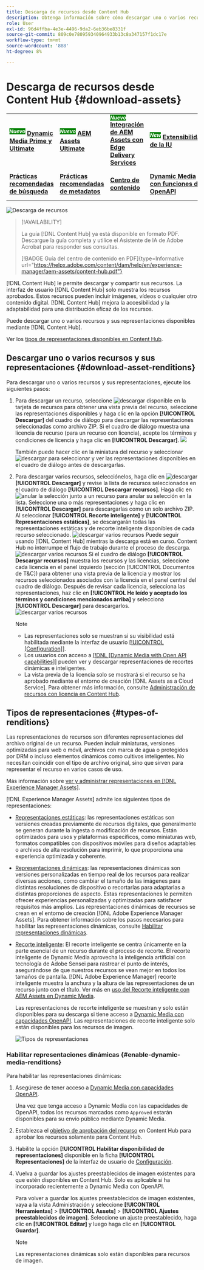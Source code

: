 ```yaml
---
title: Descarga de recursos desde Content Hub
description: Obtenga información sobre cómo descargar uno o varios recursos y sus representaciones desde el portal de Content Hub.
role: User
exl-id: 96d4ffba-4e3e-4496-9da2-6eb36be8331f
source-git-commit: 809c0e780959340964933b13c8a347157f1dc17e
workflow-type: tm+mt
source-wordcount: '888'
ht-degree: 8%

---
```


# Descarga de recursos desde Content Hub {#download-assets}

<table>
    <tr>
        <td>
            <sup style= "background-color:#008000; color:#FFFFFF; font-weight:bold"><i>Nuevo</i></sup> <a href="/help/assets/dynamic-media/dm-prime-ultimate.md"><b>Dynamic Media Prime y Ultimate</b></a>
        </td>
        <td>
            <sup style= "background-color:#008000; color:#FFFFFF; font-weight:bold"><i>Nuevo</i></sup> <a href="/help/assets/assets-ultimate-overview.md"><b>AEM Assets Ultimate</b></a>
        </td>
        <td>
            <sup style= "background-color:#008000; color:#FFFFFF; font-weight:bold"><i>Nuevo</i></sup> <a href="/help/assets/integrate-aem-assets-edge-delivery-services.md"><b>Integración de AEM Assets con Edge Delivery Services</b></a>
        </td>
        <td>
            <sup style= "background-color:#008000; color:#FFFFFF; font-weight:bold"><i>New</i></sup> <a href="/help/assets/aem-assets-view-ui-extensibility.md"><b>Extensibilidad de la IU</b></a>
        </td>
          <td>
            <sup style= "background-color:#008000; color:#FFFFFF; font-weight:bold"><i>Nuevo</i></sup> <a href="/help/assets/dynamic-media/enable-dynamic-media-prime-and-ultimate.md"><b>Habilitar Dynamic Media Prime y Ultimate</b></a>
        </td>
    </tr>
    <tr>
        <td>
            <a href="/help/assets/search-best-practices.md"><b>Prácticas recomendadas de búsqueda</b></a>
        </td>
        <td>
            <a href="/help/assets/metadata-best-practices.md"><b>Prácticas recomendadas de metadatos</b></a>
        </td>
        <td>
            <a href="/help/assets/product-overview.md"><b>Centro de contenido</b></a>
        </td>
        <td>
            <a href="/help/assets/dynamic-media-open-apis-overview.md"><b>Dynamic Media con funciones de OpenAPI</b></a>
        </td>
        <td>
            <a href="https://developer.adobe.com/experience-cloud/experience-manager-apis/"><b>Documentación de desarrollador de AEM Assets</b></a>
        </td>
    </tr>
</table>

<!-- ![Download assets](assets/download-asset.jpg) -->
![Descarga de recursos](assets/download-asset-genstudio.jpeg)

>[!AVAILABILITY]
>
> La guía [!DNL Content Hub] ya está disponible en formato PDF. Descargue la guía completa y utilice el Asistente de IA de Adobe Acrobat para responder sus consultas.
>
>[!BADGE Guía del centro de contenido en PDF]{type=Informative url="https://helpx.adobe.com/content/dam/help/en/experience-manager/aem-assets/content-hub.pdf"}

[!DNL Content Hub] le permite descargar y compartir sus recursos. La interfaz de usuario [!DNL Content Hub] solo muestra los recursos aprobados. Estos recursos pueden incluir imágenes, vídeos o cualquier otro contenido digital. [!DNL Content Hub] mejora la accesibilidad y la adaptabilidad para una distribución eficaz de los recursos.

Puede descargar uno o varios recursos y sus representaciones disponibles mediante [!DNL Content Hub].

Ver los [tipos de representaciones disponibles en Content Hub](#types-of-renditions).

## Descargar uno o varios recursos y sus representaciones {#download-asset-renditions}

Para descargar uno o varios recursos y sus representaciones, ejecute los siguientes pasos:

1. Para descargar un recurso, seleccione ![descargar](/help/assets/assets/download-icon.svg) disponible en la tarjeta de recursos para obtener una vista previa del recurso, seleccione las representaciones disponibles y haga clic en la opción **[!UICONTROL Descargar]** del cuadro de diálogo para descargar las representaciones seleccionadas como archivo ZIP. Si el cuadro de diálogo muestra una licencia de recurso (para un recurso con licencia), acepte los términos y condiciones de licencia y haga clic en **[!UICONTROL Descargar]**.
   ![](/help/assets/assets/download-an-asset-CH-from-asset-card.png)

   También puede hacer clic en la miniatura del recurso y seleccionar ![descargar](/help/assets/assets/download-icon.svg) para seleccionar y ver las representaciones disponibles en el cuadro de diálogo antes de descargarlas.

1. Para descargar varios recursos, selecciónelos, haga clic en ![descargar](/help/assets/assets/download-icon.svg) **[!UICONTROL Descargar]** y revise la lista de recursos seleccionados en el cuadro de diálogo **[!UICONTROL Descargar recursos]**. Haga clic en ![anular la selección](/help/assets/assets/Close.svg) junto a un recurso para anular su selección en la lista. Seleccione una o más representaciones y haga clic en **[!UICONTROL Descargar]** para descargarlas como un solo archivo ZIP. Al seleccionar **[!UICONTROL Recorte inteligente]** y **[!UICONTROL Representaciones estáticas]**, se descargarán todas las representaciones estáticas y de recorte inteligente disponibles de cada recurso seleccionado.
   ![descargar varios recursos](/help/assets/assets/download-multiple-assets-CH.png)
Puede seguir usando [!DNL Content Hub] mientras la descarga está en curso. Content Hub no interrumpe el flujo de trabajo durante el proceso de descarga.
   ![descargar varios recursos](/help/assets/assets/download-assets-notification-ch.png)
Si el cuadro de diálogo **[!UICONTROL Descargar recursos]** muestra los recursos y las licencias, seleccione cada licencia en el panel izquierdo (sección [!UICONTROL Documentos de T&amp;C]) para obtener una vista previa de la licencia y mostrar los recursos seleccionados asociados con la licencia en el panel central del cuadro de diálogo. Después de revisar cada licencia, selecciona las representaciones, haz clic en **[!UICONTROL He leído y aceptado los términos y condiciones mencionados arriba]** y selecciona **[!UICONTROL Descargar]** para descargarlos.
   ![descargar varios recursos](/help/assets/assets/download-multiple-licensed-assets-CH.png)

   >[!NOTE]
   >
   >* Las representaciones solo se muestran si su visibilidad está habilitada mediante la interfaz de usuario [[!UICONTROL [Configuration]]](/help/assets/configure-content-hub-ui-options.md#renditions-content-hub).
   >* Los usuarios con acceso a [[!DNL [Dynamic Media with Open API capabilities]]](/help/assets/dynamic-media-open-apis-overview.md) pueden ver y descargar representaciones de recortes dinámicas e inteligentes.
   >* La vista previa de la licencia solo se mostrará si el recurso se ha aprobado mediante el entorno de creación [!DNL Assets as a Cloud Service]. Para obtener más información, consulte [Administración de recursos con licencia en Content Hub](/help/assets/manage-licensed-assets-on-content-hub.md).

<!--

## Download an asset and its renditions {#download-asset-renditions} 

To download an asset and its renditions, execute the following steps: 

1. Click the asset to view its properties.

1. Click ![download](/help/assets/assets/download-icon.svg) to see the list of available asset renditions in the **[!UICONTROL Download]** panel.

   >[!NOTE]
   >
   >* The renditions display only if their visibility is enabled using the [Configuration](/help/assets/configure-content-hub-ui-options.md#renditions-content-hub) User Interface.
   >* You can download all [static, dynamic, and smart crop renditions](#types-of-renditions) while downloading an asset.

1. Select one or more renditions and click **[!UICONTROL Download]** to download the selected renditions as a zip file. 
While downloading a licensed asset, select **[!UICONTROL I have read and accepted the terms & conditions mentioned above]** before clicking **[!UICONTROL Download]**. You can also click **[!UICONTROL terms & conditions]** to view the asset license. The preview of the license displays only if the asset is approved using Assets as a Cloud Service authoring environment. For more information, see [Manage licensed assets on Content Hub](/help/assets/manage-licensed-assets-on-content-hub.md).

   ![Download single asset renditions](/help/assets/assets/download-single-asset-renditions.png)


If you are downloading a licensed asset, select **[!UICONTROL I have read and accepted the terms & conditions mentioned above]** and then click **[!UICONTROL Download]**. You can also click **[!UICONTROL terms & conditions]** to view the asset license. The preview of the license displays only if the asset is approved using Assets as a Cloud Service authoring environment. For more information, see [Manage licensed assets on Content Hub](/help/assets/manage-licensed-assets-on-content-hub.md).

>[!NOTE]
>
> The users with access to [Dynamic Media with Open API capabilities](/help/assets/dynamic-media-open-apis-overview.md) can view and download dynamic and smart crop renditions.

## Download multiple assets and their renditions {#download-multiple-assets-renditions} 

To download multiple assets and their renditions, execute the following steps: 

1. Select the assets and click ![download](/help/assets/assets/download-icon.svg) **[!UICONTROL Download]**. The [!UICONTROL Download assets] screen displays listing all the selected assets. 
1. Click **[!UICONTROL Download]** to select from the various download options to begin download:

    * **Download [!UICONTROL Originals]**: Select this option to download the selected assets in the original form.
    * **Download [!UICONTROL Static Renditions only]**: Select this option to download all available static renditions of assets except the original assets.
    * **Download [!UICONTROL Originals & Static Renditions]**: Select this option to download both original and static renditions of the selected assets. 

      ![Download multiple renditions](/help/assets/assets/download-multiple-renditions.png)

      >[!NOTE]
      >
      >* The renditions display only if their visibility is enabled using the [Configuration](/help/assets/configure-content-hub-ui-options.md#renditions-content-hub) User Interface.
      >* You can only download [static renditions](#types-of-renditions) while downloading multiple assets.

    If any of the selected asset is a licensed asset, click the license of the asset in left pane to see its preview, which enables you to select **[!UICONTROL I have read and accepted the terms & conditions mentioned above]** and then click **[!UICONTROL Download]**. The preview of the license displays only if the asset is approved using Assets as a Cloud Service authoring environment. For more information, see [Manage licensed assets on Content Hub](/help/assets/manage-licensed-assets-on-content-hub.md).

    <!--![download-multiple-license](/help/assets/assets/download-multiple-license.png)-->

<!--1. On the Content Hub homepage, select the asset and click **Download**. The **Download assets** dialog box displays a license or list of licenses associated with the selected assets in the left pane. 
1. Click a license in the left pane to see its PDF in the middle pane and the associated assets with it in the right pane. The license PDF preview is displayed only if the license is approved in your Assets as a Cloud Service environment. [Approve the license PDFs](/help/assets/approve-assets-content-hub.md) of the selected assets to see their previews.
1. Optional: Click ![remove-icon](/help/assets/assets/remove-icon.svg) to remove a license from the dialog box.
1. Select **I have read and accept all the terms and conditions mentioned above.** 
1. Click **Download** to download the selected assets.-->

<!---This dialog box displays the list of licenses associated with the selected assets in the left pane. Select a license to preview its terms and conditions (in pdf format) in the middle pane and the preview of the associated assets to the license in the right. Reviewed licenses are highlighted in light blue.


The dialog box that displays depends on whether the download list includes expired assets or only non-expired assets. <br/>
**Download expired assets dialog box:** This dialog box displays the expired assets' preview along with their expiry date in the left pane. The expired assets' count out of total selected displays in the right pane. Click **Proceed with all assets** to download expired assets with other assets (if present). The Download assets dialog box displays. See the [Download assets dialog box](#Download-asset-dialog-box) to proceed further.
    
    >[!NOTE]
    >
    >[Enable the download option for expired assets](/help/assets/configure-content-hub-ui-options.md#expired-assets-content-hub) to download them. Only expired assets that have enabled downloading are available for download.

   <a id="Download-asset-dialog-box"></a> **Download assets dialog box:** This dialog box displays the list of licenses associated with the selected assets in the left pane. Select a license to preview its terms and conditions (in pdf format) in the middle pane and the associated assets' preview and their count in the right pane. Reviewed licenses are highlighted in light blue.

    >[!NOTE]
    >
    > The **Download Asset dialog box** previews licensing terms and conditions only for approved licenses. [Approve the assets' licenses](/help/assets/approve-assets-content-hub.md) before downloading them to preview their licensing terms in the **Download Asset dialog box**.

1. Click  ![remove-icon](/help/assets/assets/remove-icon.svg) to remove a license from the download dialog box. 

1. Accept the terms and conditions and then click **Download** to download assets associated with the available licenses in the left pane.-->
<!--![download-multiple-license](/help/assets/assets/download-multiple-license.png)-->

<!---
### Download non-licensed Assets {#download-non-licensed-assets}

 To download non-licensed assets, select the assets and click ![download](/help/assets/assets/download-icon.svg) from the top rail.-->

## Tipos de representaciones {#types-of-renditions}

Las representaciones de recursos son diferentes representaciones del archivo original de un recurso. Pueden incluir miniaturas, versiones optimizadas para web o móvil, archivos con marca de agua o protegidos por DRM o incluso elementos dinámicos como cultivos inteligentes. No necesitan coincidir con el tipo de archivo original, sino que sirven para representar el recurso en varios casos de uso.

Más información sobre [ver y administrar representaciones en [!DNL Experience Manager Assets]](/help/assets/renditions.md).

[!DNL Experience Manager Assets] admite los siguientes tipos de representaciones:

* [Representaciones estáticas](/help/assets/renditions.md#static-renditions): las representaciones estáticas son versiones creadas previamente de recursos digitales, que generalmente se generan durante la ingesta o modificación de recursos. Están optimizados para usos y plataformas específicos, como miniaturas web, formatos compatibles con dispositivos móviles para diseños adaptables o archivos de alta resolución para imprimir, lo que proporciona una experiencia optimizada y coherente.

* [Representaciones dinámicas](/help/assets/renditions.md#dynamic-renditions): las representaciones dinámicas son versiones personalizadas en tiempo real de los recursos para realizar diversas acciones, como cambiar el tamaño de las imágenes para distintas resoluciones de dispositivo o recortarlas para adaptarlas a distintas proporciones de aspecto. Estas representaciones le permiten ofrecer experiencias personalizadas y optimizadas para satisfacer requisitos más amplios. Las representaciones dinámicas de recursos se crean en el entorno de creación [!DNL Adobe Experience Manager Assets]. Para obtener información sobre los pasos necesarios para habilitar las representaciones dinámicas, consulte [Habilitar representaciones dinámicas](#enable-dynamic-media-renditions).

* [Recorte inteligente](/help/assets/dynamic-media/image-profiles.md#creating-image-profiles): El recorte inteligente se centra únicamente en la parte esencial de un recurso durante el proceso de recorte. El recorte inteligente de Dynamic Media aprovecha la inteligencia artificial con tecnología de Adobe Sensei para rastrear el punto de interés, asegurándose de que nuestros recursos se vean mejor en todos los tamaños de pantalla. [!DNL Adobe Experience Manager] recorte inteligente muestra la anchura y la altura de las representaciones de un recurso junto con el título. Ver más en [uso del Recorte inteligente con AEM Assets en Dynamic Media](https://experienceleague.adobe.com/es/docs/experience-manager-learn/assets/dynamic-media/images/smart-crop-feature-video-use).

  Las representaciones de recorte inteligente se muestran y solo están disponibles para su descarga si tiene acceso a [Dynamic Media con capacidades OpenAPI](/help/assets/dynamic-media-open-apis-overview.md). Las representaciones de recorte inteligente solo están disponibles para los recursos de imagen.

  ![Tipos de representaciones](/help/assets/assets/renditions-types.png)

### Habilitar representaciones dinámicas {#enable-dynamic-media-renditions}

Para habilitar las representaciones dinámicas:

1. Asegúrese de tener acceso a [Dynamic Media con capacidades OpenAPI](/help/assets/dynamic-media-open-apis-overview.md).

   Una vez que tenga acceso a Dynamic Media con las capacidades de OpenAPI, todos los recursos marcados como `Approved` estarán disponibles para su envío público mediante Dynamic Media.

1. Establezca el [objetivo de aprobación del recurso](/help/assets/approve-assets-content-hub.md#set-approval-target) en Content Hub para aprobar los recursos solamente para Content Hub.

1. Habilite la opción **[!UICONTROL Habilitar disponibilidad de representaciones]** disponible en la ficha **[!UICONTROL Representaciones]** de la interfaz de usuario de [Configuración](/help/assets/configure-content-hub-ui-options.md#access-configuration-options-content-hub).

1. Vuelva a guardar los ajustes preestablecidos de imagen existentes para que estén disponibles en Content Hub. Solo es aplicable si ha incorporado recientemente a Dynamic Media con OpenAPI.

   Para volver a guardar los ajustes preestablecidos de imagen existentes, vaya a la vista Administración y seleccione **[!UICONTROL Herramientas]** > **[!UICONTROL Assets]** > **[!UICONTROL Ajustes preestablecidos de imagen]**. Seleccione un ajuste preestablecido, haga clic en **[!UICONTROL Editar]** y luego haga clic en **[!UICONTROL Guardar]**.



   >[!NOTE]
   > 
   > Las representaciones dinámicas solo están disponibles para recursos de imagen.



